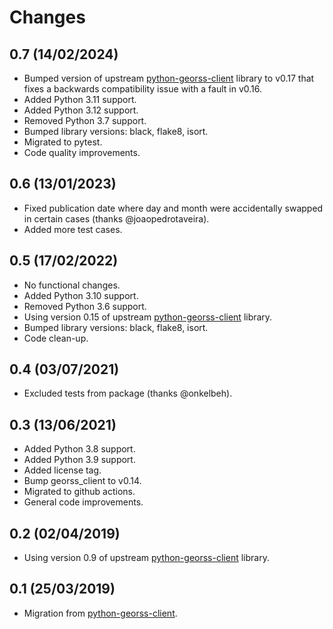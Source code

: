 # Changes

## 0.7 (14/02/2024)
* Bumped version of upstream [python-georss-client](https://github.com/exxamalte/python-georss-client) library to v0.17 that fixes a backwards compatibility issue with a fault in v0.16.
* Added Python 3.11 support.
* Added Python 3.12 support.
* Removed Python 3.7 support.
* Bumped library versions: black, flake8, isort.
* Migrated to pytest.
* Code quality improvements.

## 0.6 (13/01/2023)
* Fixed publication date where day and month were accidentally swapped in certain cases (thanks @joaopedrotaveira).
* Added more test cases.

## 0.5 (17/02/2022)
* No functional changes.
* Added Python 3.10 support.
* Removed Python 3.6 support.
* Using version 0.15 of upstream [python-georss-client](https://github.com/exxamalte/python-georss-client) library.
* Bumped library versions: black, flake8, isort.
* Code clean-up.

## 0.4 (03/07/2021)
* Excluded tests from package (thanks @onkelbeh).

## 0.3 (13/06/2021)
* Added Python 3.8 support.
* Added Python 3.9 support.
* Added license tag.
* Bump georss_client to v0.14.
* Migrated to github actions.
* General code improvements.

## 0.2 (02/04/2019)
* Using version 0.9 of upstream [python-georss-client](https://github.com/exxamalte/python-georss-client) library.

## 0.1 (25/03/2019)
* Migration from [python-georss-client](https://github.com/exxamalte/python-georss-client).
